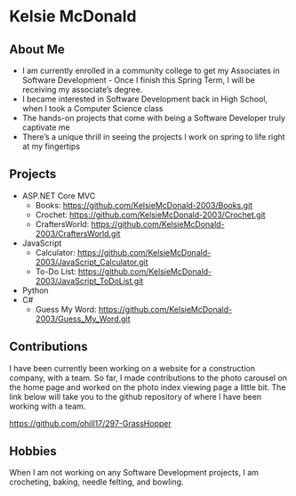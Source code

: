 # Kelsie McDonald

## About Me
 * I am currently enrolled in a community college to get my Associates in Software Development
       - Once I finish this Spring Term, I will be receiving my associate’s degree.
 * I became interested in Software Development back in High School, when I took a Computer Science class
 * The hands-on projects that come with being a Software Developer truly captivate me
 * There’s a unique thrill in seeing the projects I work on spring to life right at my fingertips

## Projects
 * ASP.NET Core MVC
    - Books: https://github.com/KelsieMcDonald-2003/Books.git
    - Crochet: https://github.com/KelsieMcDonald-2003/Crochet.git
    - CraftersWorld: https://github.com/KelsieMcDonald-2003/CraftersWorld.git
 * JavaScript
    - Calculator: https://github.com/KelsieMcDonald-2003/JavaScript_Calculator.git
    - To-Do List: https://github.com/KelsieMcDonald-2003/JavaScript_ToDoList.git
 * Python
 * C#
   - Guess My Word: https://github.com/KelsieMcDonald-2003/Guess_My_Word.git
   
   

## Contributions
I have been currently been working on a website for a construction company, with a team. So far, I made contributions to the photo carousel 
on the home page and worked on the photo index viewing page a little bit. The link below will take you to the github repository of where I 
have been working with a team.

https://github.com/ohill17/297-GrassHopper

## Hobbies
When I am not working on any Software Development projects, I am crocheting, baking, needle felting, and bowling.
